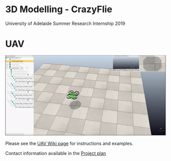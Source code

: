 # 3D Modelling - CrazyFlie
University of Adelaide Summer Research Internship 2019
# UAV
<img src=https://github.com/UofA-EEE-LAUS/3D-modelling/blob/master/CrazyFlie/video/UAV.gif>

Please see the [UAV Wiki page](https://github.com/UofA-EEE-LAUS/3D-modelling/wiki/CrazyFlie) for instructions and examples.

Contact information available in the [Project plan](https://github.com/UofA-EEE-LAUS/3D-modelling/wiki/Project-Plan)
